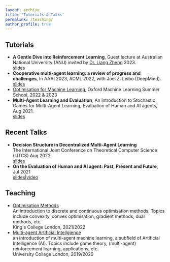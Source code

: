 ```yaml
---
layout: archive
title: "Tutorials & Talks"
permalink: /teaching/
author_profile: true
---
```


## Tutorials 
* **A Gentle Dive into Reinforcement Learning**,  Guest lecture at  Australian National University (ANU) invited by [Dr. Liang Zheng](https://zheng-lab.cecs.anu.edu.au/) 2023. <br>
[slides](https://drive.google.com/file/d/1-dwHzMUwDnhEG2jxFuXo9GJLPj19tXRt/view?usp=sharing)
* **Cooperative multi-agent learning: a review of progress and challenges**, In AAAI 2023, ACML 2022, with Joel Z. Leibo (DeepMind). <br>
[slides](https://sites.google.com/view/multi-agent-tutorial/home)
* [Optimisation for Machine Learning](https://www.oxfordml.school/), 
Oxford Machine Learning Summer School, 2022 & 2023
* **Multi-Agent Learning and Evaluation**, 
An introduction to Stochastic Games for Multi-Agent Learning, Evaluation of Human and AI agents, Aug 2021. <br>
[slides](https://drive.google.com/file/d/101TahcW_BVVFkq88_h8mSuJWAZ3P7aOQ/view?usp=sharing)


## Recent Talks
* **Decision Structure in Decentralized Multi-Agent Learning** <br>
The International Joint Conference on Theoretical Computer Science (IJTCS) Aug 2022 <br>
[slides](https://drive.google.com/file/d/1-o0Bo5mfrZdRGrk8eYXqLmQTNF0i7lEd/view?usp=sharing)
* **On the Evaluation of Human and AI agent: Past, Present and Future**, Jul 2021 <br> 
[slides](https://drive.google.com/file/d/103QZsYfeWHI5iuHs8A3D3rQ22SJZG2e2/view?usp=sharing)|[video](https://app6ca5octe2206.pc.xiaoe-tech.com/detail/v_60ffc551e4b0a27d0e366690/3?fromH5=true) 
 
## Teaching
* [Optimisation Methods](https://www.kcl.ac.uk/abroad/module-options/optimisation-methods-2) <br>
An introduction to discrete and continuous optimisation methods. Topics include convexity, convex optimisation, gradient methods, dual methods, etc. <br>
King's College London, 2021/2022
* [Multi-agent Artificial Intellgience](https://www.ucl.ac.uk/module-catalogue/modules/multi-agent-artificial-intelligence-COMP0124) <br>
an introduction of multi-agent machine learning, a subfield of Artificial Intelligence (AI). Topics include game theory, (multi-agent) reinforcement learning, applications, etc. <br>
University College London, 2019/2020

<!--

An introduction to optimisation methods in machine learning. <br>

This talk discusses factorizability of multi-agent systems including the transition dynamics and action coordinations. We discusse the proposed scalable model-based RL in networked systems. <br> 


* [Agent learning in the emergence of complex world](https://www.bilibili.com/video/BV1Hf4y1G7hX) <br>
AMLab, University of Amsterdam, Jan 2020 <br>
Host: Prof. Max Welling & Evangelos Kanoulas

* [Agent learning with flexibilty and diversity]() <br>
Center on Frontiers of Computing, Peking University, Apr 2020.
机器之心|Synced, Jul 2021

-->

